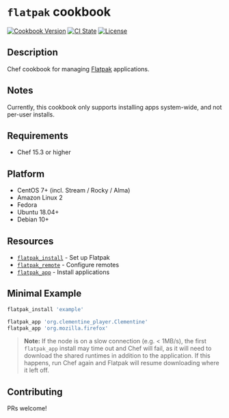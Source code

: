 # `flatpak` cookbook

[![Cookbook Version](https://img.shields.io/cookbook/v/selnux.svg)](https://supermarket.chef.io/cookbooks/flatpak)
[![CI State](https://github.com/detjensrobert/flatpak-cookbook/workflows/ci/badge.svg)](https://github.com/detjensrobert/flatpak-cookbook/actions?query=workflow%3Aci)
[![License](https://img.shields.io/badge/License-MIT-green.svg)](https://opensource.org/licenses/MIT)

## Description

Chef cookbook for managing [Flatpak](https://github.com/flatpak/flatpak) applications.

## Notes

Currently, this cookbook only supports installing apps system-wide, and not per-user installs.

## Requirements

- Chef 15.3 or higher

## Platform

- CentOS 7+ (incl. Stream / Rocky / Alma)
- Amazon Linux 2
- Fedora
- Ubuntu 18.04+
- Debian 10+

## Resources

- [`flatpak_install`](documentation/install.md) - Set up Flatpak
- [`flatpak_remote`](documentation/remote.md) - Configure remotes
- [`flatpak_app`](documentation/app.md) - Install applications

## Minimal Example

```rb
flatpak_install 'example'

flatpak_app 'org.clementine_player.Clementine'
flatpak_app 'org.mozilla.firefox'
```

> **Note:** If the node is on a slow connection (e.g. < 1MB/s), the first `flatpak_app` install may time out and Chef will fail, as it will need to download the shared runtimes in addition to the application. If this happens, run Chef again and Flatpak will resume downloading where it left off.

## Contributing

PRs welcome!

